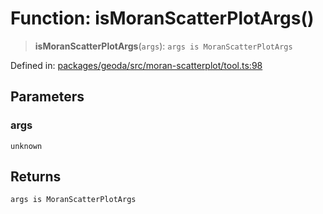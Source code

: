 # Function: isMoranScatterPlotArgs()

> **isMoranScatterPlotArgs**(`args`): `args is MoranScatterPlotArgs`

Defined in: [packages/geoda/src/moran-scatterplot/tool.ts:98](https://github.com/GeoDaCenter/openassistant/blob/994a31d776db171047aa7cd650eb798b5317f644/packages/geoda/src/moran-scatterplot/tool.ts#L98)

## Parameters

### args

`unknown`

## Returns

`args is MoranScatterPlotArgs`
